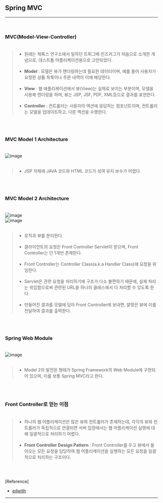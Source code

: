 Spring MVC
----------

---

<br>

### MVC(Model-View-Controller)<br><br>

> -	원래는 제록스 연구소에서 일하던 트뤼그베 린즈커그가 처음으로 소개한 개념으로, 데스트톱 어플리케이션용으로 고안되었다.<br><br>
> -	**Model** : 모델은 뷰가 렌더링하는데 필요한 데이터이며, 예를 들어 사용자가 요청한 상품 목록이나 주문 내역이 이에 해당한다.<br><br>
> -	**View** : 웹 애플리케이션에서 뷰(View)는 실제로 보이는 부분이며, 모델을 사용해 렌더링을 하며, 뷰는 JSP, JSF, PDF, XML등으로 결과를 표현한다.<br><br>
> -	**Controller** : 컨트롤러는 사용자의 액션에 응답하는 컴포넌트이며, 컨트롤러는 모델을 업데이트하고, 다른 액션을 수행한다.

<br><br>

### MVC Model 1 Architecture<br><br>

![image](https://user-images.githubusercontent.com/56240505/70532258-04f06b80-1b9a-11ea-9add-280ec58a252d.png)<br><br>

> -	JSP 자체에 JAVA 코드와 HTML 코드가 섞여 유지 보수가 어렵다.

<br><br>

### MVC Model 2 Architecture<br><br>

![image](https://user-images.githubusercontent.com/56240505/70532518-8ea03900-1b9a-11ea-8850-a78ebf61660f.png)<br> ![image](https://user-images.githubusercontent.com/56240505/70532646-d1faa780-1b9a-11ea-8c5e-2e4fc37ac5ce.png)<br><br>

> -	로직과 뷰를 분리한다.<br><br>
> -	클라이언트의 요청은 Front Controller Servlet이 받으며, Front Controller는 단 1개만 존재한다.<br><br>
> -	Front Controller는 Controller Class(a.k.a Handler Class)에 요청을 위임한다.<br><br>
> -	Servlet은 관련 요청을 처리하기에 구조가 다소 불편하기 때문에, 실제 처리는 위임함으로써 관련된 URL을 하나의 클래스에서 다 처리할 수 있도록 한다.<br><br>
> -	만들어진 결과를 모델에 담아 Front Controller에 보내면, 알맞은 뷰에 이를 전달하여 결과를 출력한다.

<br><br>

### Spring Web Module<br><br>

![image](https://user-images.githubusercontent.com/56240505/70533016-8694c900-1b9b-11ea-91e9-d2615f27875f.png)<br><br>

> -	Model 2의 발전된 형태가 Spring Framework의 Web Module에 구현되어 있으며, 이를 보통 Spring MVC라고 한다.

<br><br>

### Front Controller로 얻는 이점<br><br>

> -	하나의 웹 어플리케이션은 많은 뷰와 컨트롤러가 존재하는데, 각각의 뷰와 컨트롤러가 독립적으로 연결되면 서버 입장에서는 웹 어플리케이션 실행에 대해 일괄적으로 처리하기 어렵다.<br><br>
> -	**Front Controller Design Pattern** : Front Controller를 두고 뷰에서 들어오는 모든 요청을 담당하여 웹 어플리케이션을 실행하는 모든 요청을 일괄적으로 처리하는 구조이다.

<br><br>

[Reference]

-	[edwith](https://www.edwith.org/boostcourse-web/lecture/16762/)

---
